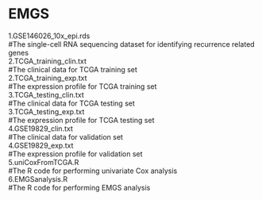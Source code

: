 # EMGS
1.GSE146026_10x_epi.rds              
#The single-cell RNA sequencing dataset for identifying recurrence related genes                
2.TCGA_training_clin.txt               
#The clinical data for TCGA training set                
2.TCGA_training_exp.txt               
#The expression profile for TCGA training set                
3.TCGA_testing_clin.txt              
#The clinical data for TCGA testing set               
3.TCGA_testing_exp.txt              
#The expression profile for TCGA testing set               
4.GSE19829_clin.txt              
#The clinical data for validation set               
4.GSE19829_exp.txt              
#The expression profile for validation set               
5.uniCoxFromTCGA.R              
#The R code for performing univariate Cox analysis               
6.EMGSanalysis.R              
#The R code for performing EMGS analysis               
